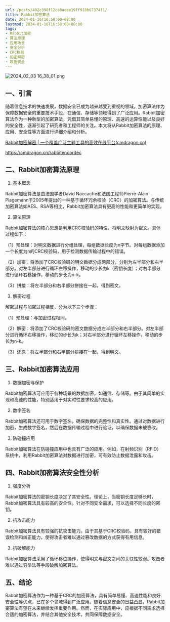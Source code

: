 ```yaml
---
url: /posts/482c398f12ca8aeee19ff918b67374f1/
title: Rabbit加密算法
date: 2024-01-16T16:50:00+08:00
lastmod: 2024-01-16T16:50:00+08:00
tags:
- Rabbit加密
- 算法原理
- 应用场景
- 安全分析
- CRC校验
- 加密解密
- 数据安全
---
```




<img src="https://static.cmdragon.cn/blog/images/2024_02_03 16_38_01.png@blog" title="2024_02_03 16_38_01.png" alt="2024_02_03 16_38_01.png"/>

## 一、引言

随着信息技术的快速发展，数据安全已成为越来越受到重视的领域。加密算法作为保障数据安全的重要技术手段，在通信、存储等领域得到了广泛应用。Rabbit加密算法作为一种新型的加密算法，凭借其简单易懂的原理、高速的运算性能以及良好的安全性，逐渐引起了研究者和工程师的关注。本文将从Rabbit加密算法的原理、应用、安全性等方面进行详细介绍和分析。

[Rabbit加密解密 | 一个覆盖广泛主题工具的高效在线平台(cmdragon.cn)](https://cmdragon.cn/rabbitencordec)

https://cmdragon.cn/rabbitencordec

## 二、Rabbit加密算法原理

1. 基本概念

Rabbit加密算法是由法国学者David Naccache和法国工程师Pierre-Alain Plagemann于2005年提出的一种基于循环冗余校验（CRC）的加密算法。与传统加密算法如AES、RSA等相比，Rabbit加密算法具有更高的性能和更简单的实现。

2. 算法原理

Rabbit加密算法的核心思想是利用CRC校验码的特性，将明文映射为密文。具体过程如下：

（1）预处理：对明文数据进行分组处理，每组数据长度为n字节。对每组数据添加一个长度为n的CRC校验码，用于检测数据传输过程中的错误。

（2）加密：将添加了CRC校验码的明文数据分成两部分，分别为左半部分和右半部分。对左半部分进行循环左移操作，移动的步长为k（密钥长度）；对右半部分进行循环右移操作，移动的步长为n-k。

（3）拼接：将左半部分和右半部分拼接在一起，得到密文。

3. 解密过程

解密过程与加密过程相反，分为以下三个步骤：

（1）预处理：与加密过程相同。

（2）解密：将添加了CRC校验码的密文数据分成左半部分和右半部分。对左半部分进行循环右移操作，移动的步长为k；对右半部分进行循环左移操作，移动的步长为n-k。

（3）还原：将左半部分和右半部分拼接在一起，得到明文。

## 三、Rabbit加密算法应用

1. 数据加密与保护

Rabbit加密算法可应用于各种场景的数据加密，如通信、存储等。由于其简单的实现和高速的性能，特别适用于对实时性要求较高的应用。

2. 数字签名

Rabbit加密算法还可用于数字签名，确保数据的完整性和真实性。通过对数据进行加密，生成数字签名，然后在数据传输过程中进行验证，以确保数据未被篡改。

3. 防碰撞应用

Rabbit加密算法在防碰撞应用中也具有广泛的应用。例如，在射频识别（RFID）系统中，利用Rabbit加密算法对数据进行加密，可有效防止数据泄露和攻击。

## 四、Rabbit加密算法安全性分析

1. 强度分析

Rabbit加密算法的密钥长度决定了其安全性。理论上，当密钥长度足够长时，Rabbit加密算法具有较高的安全性。针对不同安全需求，可以选择不同长度的密钥。

2. 抗攻击能力

Rabbit加密算法具有较强的抗攻击能力。由于其基于CRC校验码，具有较好的错误检测和纠正能力，使得攻击者难以通过篡改数据的方式获得有用信息。

3. 抗破解能力

Rabbit加密算法采用了循环移位操作，使得明文与密文之间的关联性较弱。攻击者难以通过穷举法等手段破解加密算法。

## 五、结论

Rabbit加密算法作为一种基于CRC的加密算法，具有简单易懂、高速性能和良好安全性等优点，已在多个领域得到广泛应用。随着信息安全的日益凸显，Rabbit加密算法有望在未来继续发挥重要作用。然而，在实际应用中，应根据不同需求选择合适的加密算法，并结合其他安全技术，共同保障数据安全。
